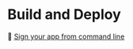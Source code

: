 # Build and Deploy

:link: [Sign your app from command line](https://developer.android.com/studio/build/building-cmdline)
